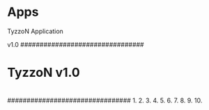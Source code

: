 Apps
====

TyzzoN Application

v1.0
################################
#                              #
#      TyzzoN v1.0             #
#                              #
#                              #
################################
   1.
   2.
   3.
   4.
   5.
   6.
   7.
   8.
   9.
   10.
